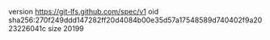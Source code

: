 version https://git-lfs.github.com/spec/v1
oid sha256:270f249ddd147282ff20d4084b00e35d57a17548589d740402f9a2023226041c
size 20199
